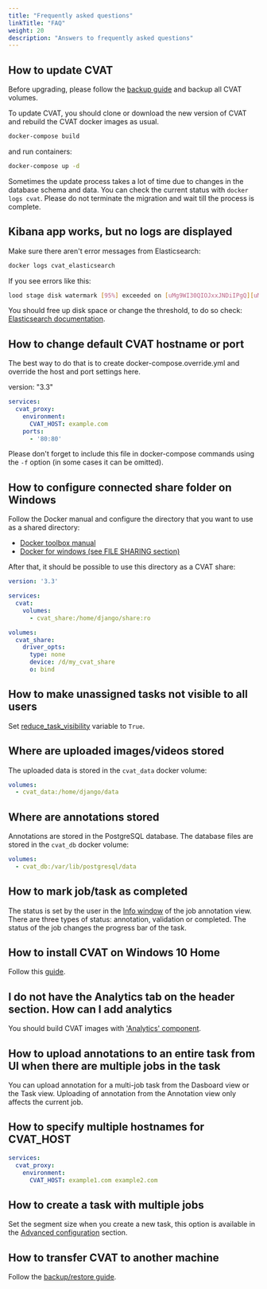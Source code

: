 ```yaml
---
title: "Frequently asked questions"
linkTitle: "FAQ"
weight: 20
description: "Answers to frequently asked questions"
---
```


## How to update CVAT

Before upgrading, please follow the [backup guide](/docs/for-developers/backup_guide/) and backup all CVAT volumes.

To update CVAT, you should clone or download the new version of CVAT and rebuild the CVAT docker images as usual.

```sh
docker-compose build
```

and run containers:

```sh
docker-compose up -d
```

Sometimes the update process takes a lot of time due to changes in the database schema and data.
You can check the current status with `docker logs cvat`.
Please do not terminate the migration and wait till the process is complete.

## Kibana app works, but no logs are displayed

Make sure there aren't error messages from Elasticsearch:

```sh
docker logs cvat_elasticsearch
```

If you see errors like this:

```sh
lood stage disk watermark [95%] exceeded on [uMg9WI30QIOJxxJNDiIPgQ][uMg9WI3][/usr/share/elasticsearch/data/nodes/0] free: 116.5gb[4%], all indices on this node will be marked read-only
```

You should free up disk space or change the threshold, to do so check: [Elasticsearch documentation](https://www.elastic.co/guide/en/elasticsearch/reference/6.8/disk-allocator.html).

## How to change default CVAT hostname or port

The best way to do that is to create docker-compose.override.yml and override the host and port settings here.

version: "3.3"

```yaml
services:
  cvat_proxy:
    environment:
      CVAT_HOST: example.com
    ports:
      - '80:80'
```

Please don't forget to include this file in docker-compose commands
using the `-f` option (in some cases it can be omitted).

## How to configure connected share folder on Windows

Follow the Docker manual and configure the directory that you want to use as a shared directory:

- [Docker toolbox manual](https://docs.docker.com/toolbox/toolbox_install_windows/#optional-add-shared-directories)
- [Docker for windows (see FILE SHARING section)](https://docs.docker.com/docker-for-windows/#resources)

After that, it should be possible to use this directory as a CVAT share:

```yaml
version: '3.3'

services:
  cvat:
    volumes:
      - cvat_share:/home/django/share:ro

volumes:
  cvat_share:
    driver_opts:
      type: none
      device: /d/my_cvat_share
      o: bind
```

## How to make unassigned tasks not visible to all users

Set [reduce_task_visibility](https://github.com/openvinotoolkit/cvat/blob/develop/cvat/settings/base.py#L424) variable to `True`.

## Where are uploaded images/videos stored

The uploaded data is stored in the `cvat_data` docker volume:

```yml
volumes:
  - cvat_data:/home/django/data
```

## Where are annotations stored

Annotations are stored in the PostgreSQL database. The database files are stored in the `cvat_db` docker volume:

```yml
volumes:
  - cvat_db:/var/lib/postgresql/data
```

## How to mark job/task as completed

The status is set by the user in the [Info window](/docs/for-users/user-guide/top-panel/#info) of the job annotation view.
There are three types of status: annotation, validation or completed.
The status of the job changes the progress bar of the task.

## How to install CVAT on Windows 10 Home

Follow this [guide](/docs/for-users/installation/#windows-10).

## I do not have the Analytics tab on the header section. How can I add analytics

You should build CVAT images with ['Analytics' component](https://github.com/openvinotoolkit/cvat/tree/develop/components/analytics).

## How to upload annotations to an entire task from UI when there are multiple jobs in the task

You can upload annotation for a multi-job task from the Dasboard view or the Task view.
Uploading of annotation from the Annotation view only affects the current job.

## How to specify multiple hostnames for CVAT_HOST

```yaml
services:
  cvat_proxy:
    environment:
      CVAT_HOST: example1.com example2.com
```

## How to create a task with multiple jobs

Set the segment size when you create a new task, this option is available in the
[Advanced configuration](/docs/for-users/user-guide/creating_an_annotation_task/#advanced-configuration) section.

## How to transfer CVAT to another machine
Follow the [backup/restore guide](/docs/for-developers/backup_guide/#how-to-backup-all-cvat-data).

